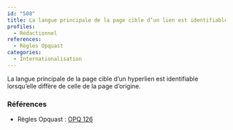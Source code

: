 ```yaml
---
id: "508"
title: La langue principale de la page cible d’un lien est identifiable lorsqu’elle diffère de celle de la page d’origine.
profiles:
  - Rédactionnel
references:
  - Règles Opquast
categories:
  - Internationalisation
---
```


La langue principale de la page cible d’un hyperlien est identifiable lorsqu’elle diffère de celle de la page d’origine.

### Références

*   Règles Opquast : [OPQ 126](https://checklists.opquast.com/fr/assurance-qualite-web/la-langue-principale-de-la-page-cible-dun-lien-est-identifiable-lorsquelle-differe-de-celle-de-la-page-dorigine)
